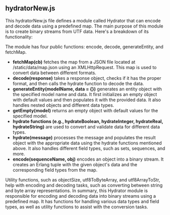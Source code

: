 <h2>hydratorNew.js</h2>

This hydratorNew.js file defines a module called Hydrator that can encode and decode data using a predefined map. The main purpose of this module is to create binary streams from UTF data. Here's a breakdown of its functionality:

The module has four public functions: encode, decode, generateEntity, and fetchMap.
- <b>fetchMap(cb)</b> fetches the map from a JSON file located at /static/data/map.json using an XMLHttpRequest. This map is used to convert data between different formats.
- <b>decode(response)</b> takes a response object, checks if it has the proper format, and then calls the hydrate function to decode the data.
- <b>generateEntity(modelName, data = {})</b> generates an entity object with the specified model name and data. It first initializes an empty object with default values and then populates it with the provided data. It also handles nested objects and different data types.
- <b>getEmpty(model)</b> returns an empty object with default values for the specified model.
- <b>hydrate functions (e.g., hydrateBoolean, hydrateInteger, hydrateReal, hydrateString)</b> are used to convert and validate data for different data types.
- <b>hydrate(message)</b> processes the message and populates the result object with the appropriate data using the hydrate functions mentioned above. It also handles different field types, such as sets, sequences, and more.
- <b>encode(sequenceName, obj)</b> encodes an object into a binary stream. It creates an Erlang tuple with the given object's data and the corresponding field types from the map.

Utility functions, such as objectSize, utf8ToByteArray, and utf8ArrayToStr, help with encoding and decoding tasks, such as converting between string and byte array representations.
In summary, this Hydrator module is responsible for encoding and decoding data into binary streams using a predefined map. It has functions for handling various data types and field types, as well as utility functions to assist with the conversion tasks.

